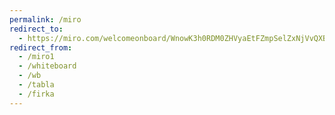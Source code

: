 ```yaml
---
permalink: /miro
redirect_to:
  - https://miro.com/welcomeonboard/WnowK3h0RDM0ZHVyaEtFZmpSelZxNjVvQXBZUmMxVjhVdTZMNGJ3SWF6Wmp4VGRZYXlTTWxvckpETUkxNDhnOWIvSGxQZjV3bXB6K3Q2L0VOZGtxOWx0Zlp3WGpZRTVXQXdMWk1JRFN4R0hidXpxbGxhd3d2RkhYalo1dGNPYkFyVmtkMG5hNDA3dVlncnBvRVB2ZXBnPT0hdjE=?share_link_id=889713702209
redirect_from:
  - /miro1
  - /whiteboard
  - /wb
  - /tabla
  - /firka
---
```

